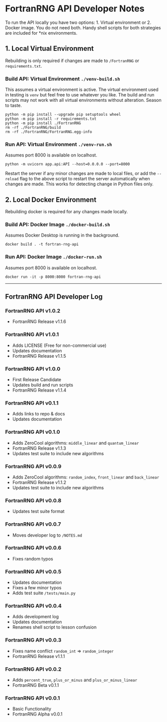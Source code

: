# FortranRNG API Developer Notes
To run the API locally you have two options: 1. Virtual environment or 2. Docker image. You do not need both. Handy shell scripts for both strategies are included for *nix environments.

## 1. Local Virtual Environment
Rebuilding is only required if changes are made to `/FortranRNG` or `requirements.txt`.

### Build API: Virtual Environment `./venv-build.sh`
This assumes a virtual environment is active. The virtual environment used in testing is `venv` but feel free to use whatever you like. The build and run scripts may not work with all virtual environments without alteration. Season to taste.

```shell
python -m pip install --upgrade pip setuptools wheel
python -m pip install -r requirements.txt
python -m pip install ./FortranRNG
rm -rf ./FortranRNG/build
rm -rf ./FortranRNG/FortranRNG.egg-info
```

### Run API: Virtual Environment `./venv-run.sh`
Assumes port 8000 is available on localhost.
```shell
python -m uvicorn app.api:API --host=0.0.0.0 --port=8000
```
Restart the server if any minor changes are made to local files, or add the `--reload` flag to the above script to restart the server automatically when changes are made. This works for detecting change in Python files only.

## 2. Local Docker Environment
Rebuilding docker is required for any changes made locally.

### Build API: Docker Image `./docker-build.sh`
Assumes Docker Desktop is running in the background.
```shell
docker build . -t fortran-rng-api
```

### Run API: Docker Image `./docker-run.sh`
Assumes port 8000 is available on localhost.
```shell
docker run -it -p 8000:8000 fortran-rng-api
```

---
## FortranRNG API Developer Log
### FortranRNG API v1.0.2
- FortranRNG Release v1.1.6

### FortranRNG API v1.0.1
- Adds LICENSE (Free for non-commercial use)
- Updates documentation
- FortranRNG Release v1.1.5

### FortranRNG API v1.0.0
- First Release Candidate
- Updates build and run scripts
- FortranRNG Release v1.1.4

### FortranRNG API v0.1.1
- Adds links to repo & docs
- Updates documentation

### FortranRNG API v0.1.0
- Adds ZeroCool algorithms: `middle_linear` and `quantum_linear`
- FortranRNG Release v1.1.3
- Updates test suite to include new algorithms

### FortranRNG API v0.0.9
- Adds ZeroCool algorithms: `random_index`, `front_linear` and `back_linear`
- FortranRNG Release v1.1.2
- Updates test suite to include new algorithms

### FortranRNG API v0.0.8
- Updates test suite format

### FortranRNG API v0.0.7
- Moves developer log to `/NOTES.md`

### FortranRNG API v0.0.6
- Fixes random typos

### FortranRNG API v0.0.5
- Updates documentation
- Fixes a few minor typos
- Adds test suite `/tests/main.py`

### FortranRNG API v0.0.4
- Adds development log
- Updates documentation
- Renames shell script to lesson confusion

### FortranRNG API v0.0.3
- Fixes name conflict `random_int` => `random_integer`
- FortranRNG Release v1.1.1

### FortranRNG API v0.0.2
- Adds `percent_true`, `plus_or_minus` and `plus_or_minus_linear`
- FortranRNG Beta v0.1.1

### FortranRNG API v0.0.1
- Basic Functionality
- FortranRNG Alpha v0.0.1
